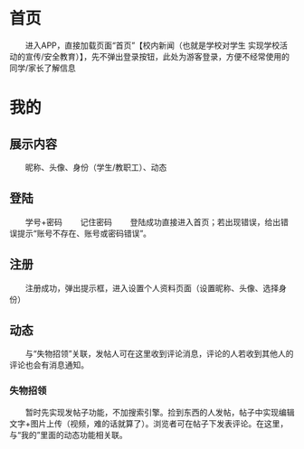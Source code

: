 # 首页
　　进入APP，直接加载页面“首页”【校内新闻（也就是学校对学生 实现学校活动的宣传/安全教育）】，先不弹出登录按钮，此处为游客登录，方便不经常使用的同学/家长了解信息


# 我的
## 展示内容
　　昵称、头像、身份（学生/教职工）、动态
## 登陆
　　学号+密码
　　记住密码
　　登陆成功直接进入首页；若出现错误，给出错误提示“账号不存在、账号或密码错误”。
## 注册
　　注册成功，弹出提示框，进入设置个人资料页面（设置昵称、头像、选择身份）
## 动态
　　与“失物招领”关联，发帖人可在这里收到评论消息，评论的人若收到其他人的评论也会有消息通知。
### 失物招领
　　暂时先实现发帖子功能，不加搜索引擎。捡到东西的人发帖，帖子中实现编辑文字+图片上传（视频，难的话就算了）。浏览者可在帖子下发表评论。在这里，与“我的”里面的动态功能相关联。